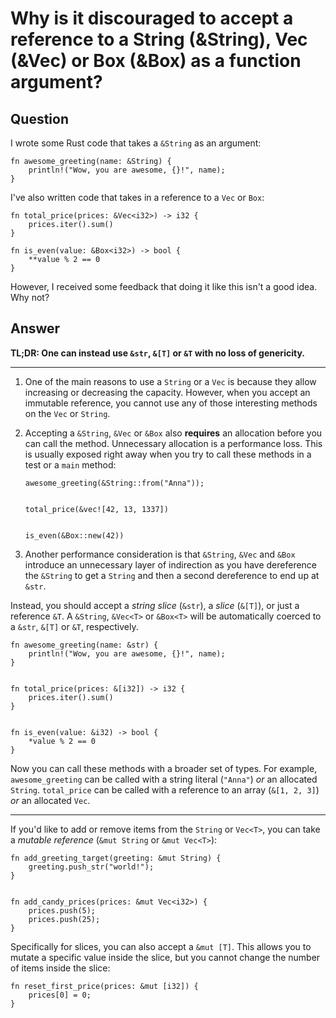
# Why is it discouraged to accept a reference to a String (&amp;String), Vec (&amp;Vec) or Box (&amp;Box) as a function argument?

## Question
      
I wrote some Rust code that takes a `&String` as an argument:

    fn awesome_greeting(name: &String) {
        println!("Wow, you are awesome, {}!", name);
    }
    

I've also written code that takes in a reference to a `Vec` or `Box`:

    fn total_price(prices: &Vec<i32>) -> i32 {
        prices.iter().sum()
    }
    
    fn is_even(value: &Box<i32>) -> bool {
        **value % 2 == 0
    }
    

However, I received some feedback that doing it like this isn't a good idea. Why not?
## Answer
      
**TL;DR: One can instead use `&str`, `&[T]` or `&T` with no loss of genericity.**

* * *

1.  One of the main reasons to use a `String` or a `Vec` is because they allow increasing or decreasing the capacity. However, when you accept an immutable reference, you cannot use any of those interesting methods on the `Vec` or `String`.
    
2.  Accepting a `&String`, `&Vec` or `&Box` also **requires** an allocation before you can call the method. Unnecessary allocation is a performance loss. This is usually exposed right away when you try to call these methods in a test or a `main` method:
    
        awesome_greeting(&String::from("Anna"));
        
    
        total_price(&vec![42, 13, 1337])
        
    
        is_even(&Box::new(42))
        
    
3.  Another performance consideration is that `&String`, `&Vec` and `&Box` introduce an unnecessary layer of indirection as you have dereference the `&String` to get a `String` and then a second dereference to end up at `&str`.
    

Instead, you should accept a _string slice_ (`&str`), a _slice_ (`&[T]`), or just a reference `&T`. A `&String`, `&Vec<T>` or `&Box<T>` will be automatically coerced to a `&str`, `&[T]` or `&T`, respectively.

    fn awesome_greeting(name: &str) {
        println!("Wow, you are awesome, {}!", name);
    }
    

    fn total_price(prices: &[i32]) -> i32 {
        prices.iter().sum()
    }
    

    fn is_even(value: &i32) -> bool {
        *value % 2 == 0
    }
    

Now you can call these methods with a broader set of types. For example, `awesome_greeting` can be called with a string literal (`"Anna"`) _or_ an allocated `String`. `total_price` can be called with a reference to an array (`&[1, 2, 3]`) _or_ an allocated `Vec`.

* * *

If you'd like to add or remove items from the `String` or `Vec<T>`, you can take a _mutable reference_ (`&mut String` or `&mut Vec<T>`):

    fn add_greeting_target(greeting: &mut String) {
        greeting.push_str("world!");
    }
    

    fn add_candy_prices(prices: &mut Vec<i32>) {
        prices.push(5);
        prices.push(25);
    }
    

Specifically for slices, you can also accept a `&mut [T]`. This allows you to mutate a specific value inside the slice, but you cannot change the number of items inside the slice:

    fn reset_first_price(prices: &mut [i32]) {
        prices[0] = 0;
    }
    
